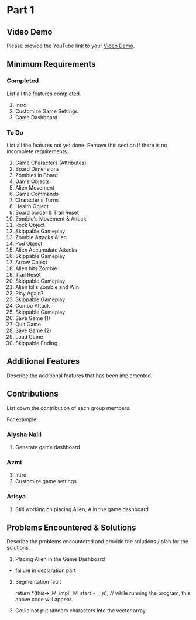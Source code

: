 # Part 1

## Video Demo

Please provide the YouTube link to your [Video Demo](https://youtube.com).

## Minimum Requirements

### Completed

List all the features completed.

1. Intro
2. Customize Game Settings
3. Game Dashboard

### To Do

List all the features not yet done. Remove this section if there is no incomplete requirements.

1. Game Characters (Attributes)
2. Board Dimensions
3. Zombies in Board
4. Game Objects 
5. Alien Movement
6. Game Commands
7. Character's Turns
8. Health Object
9. Board border & Trail Reset
10. Zombie's Movement & Attack
11. Rock Object
12. Skippable Gameplay
13. Zombie Attacks Alien
14. Pod Object
15. Alien Accumulate Attacks
16. Skippable Gameplay
17. Arrow Object
18. Alien hits Zombie
19. Trail Reset
20. Skippable Gameplay
21. Alien kills Zombie and Win
22. Play Again?
23. Skippable Gameplay
24. Combo Attack
25. Skippable Gameplay
26. Save Game (1)
27. Quit Game
28. Save Game (2)
29. Load Game
30. Skippable Ending

## Additional Features

Describe the additional features that has been implemented.

## Contributions

List down the contribution of each group members.

For example:

### Alysha Naili

1. Generate game dashboard

### Azmi

1. Intro
2. Customize game settings

### Arisya

1. Still working on placing Alien, A in the game dashboard

## Problems Encountered & Solutions

Describe the problems encountered and provide the solutions / plan for the solutions.

1. Placing Alien in the Game Dashboard
- failure in declaration part 

2. Segmentation fault 

   return *(this->_M_impl._M_start + __n); // while running the program, this above code will appear. 
   
3. Could not put random characters into the vector array

